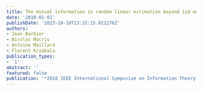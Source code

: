 ```yaml
---
title: The mutual information in random linear estimation beyond iid matrices
date: '2018-01-01'
publishDate: '2023-10-10T13:32:15.021276Z'
authors:
- Jean Barbier
- Nicolas Macris
- Antoine Maillard
- Florent Krzakala
publication_types:
- '1'
abstract: ''
featured: false
publication: '*2018 IEEE International Symposium on Information Theory (ISIT)*'
---
```



